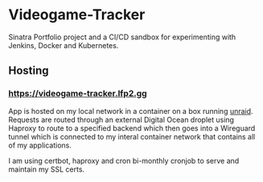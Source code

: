 # Videogame-Tracker
Sinatra Portfolio project and a CI/CD sandbox for experimenting with Jenkins, Docker and Kubernetes.

## Hosting
### https://videogame-tracker.lfp2.gg

App is hosted on my local network in a container on a box running [unraid](https://unraid.net/). Requests are routed through an external Digital Ocean droplet using Haproxy to route to a specified backend which then goes into a Wireguard tunnel which is connected to my interal container network that contains all of my applications.

I am using certbot, haproxy and cron bi-monthly cronjob to serve and maintain my SSL certs.
